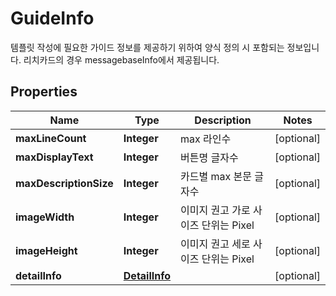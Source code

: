 

# GuideInfo

템플릿 작성에 필요한 가이드 정보를 제공하기 위하여 양식 정의 시 포함되는 정보입니다. 리치카드의 경우 messagebaseInfo에서 제공됩니다. 

## Properties

| Name | Type | Description | Notes |
|------------ | ------------- | ------------- | -------------|
|**maxLineCount** | **Integer** | max 라인수   |  [optional] |
|**maxDisplayText** | **Integer** | 버튼명 글자수   |  [optional] |
|**maxDescriptionSize** | **Integer** | 카드별 max 본문 글자수    |  [optional] |
|**imageWidth** | **Integer** | 이미지 권고 가로 사이즈 단위는 Pixel  |  [optional] |
|**imageHeight** | **Integer** | 이미지 권고 세로 사이즈 단위는 Pixel  |  [optional] |
|**detailInfo** | [**DetailInfo**](DetailInfo.md) |  |  [optional] |



